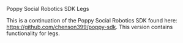 Poppy Social Robotics SDK Legs

This is a continuation of the Poppy Social Robotics SDK found here: https://github.com/chenson399/poppy-sdk. This version contains functionality for legs.

